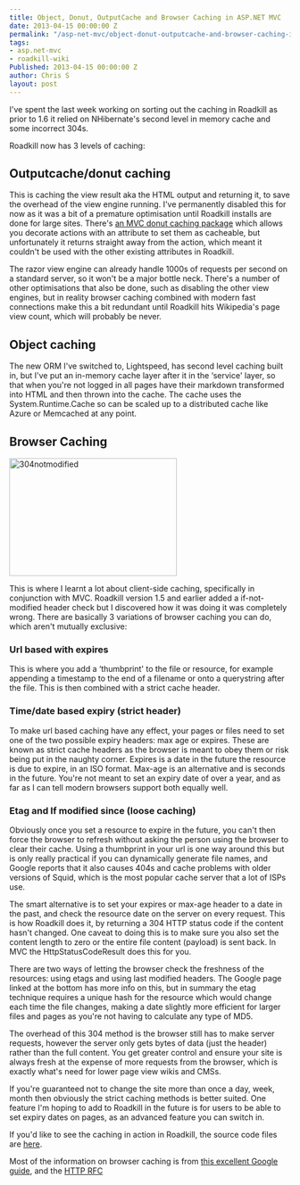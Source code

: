 ```yaml
---
title: Object, Donut, OutputCache and Browser Caching in ASP.NET MVC
date: 2013-04-15 00:00:00 Z
permalink: "/asp-net-mvc/object-donut-outputcache-and-browser-caching-in-asp-net-mvc/"
tags:
- asp.net-mvc
- roadkill-wiki
Published: 2013-04-15 00:00:00 Z
author: Chris S
layout: post
---
```


I've spent the last week working on sorting out the caching in Roadkill as prior to 1.6 it relied on NHibernate's second level in memory cache and some incorrect 304s.

Roadkill now has 3 levels of caching:

<!--more-->

## Outputcache/donut caching

This is caching the view result aka the HTML output and returning it, to save the overhead of the view engine running. I've permanently disabled this for now as it was a bit of a premature optimisation until Roadkill installs are done for large sites. There's <a href="http://mvcdonutcaching.codeplex.com/" target="_blank">an MVC donut caching package</a> which allows you decorate actions with an attribute to set them as cacheable, but unfortunately it returns straight away from the action, which meant it couldn't be used with the other existing attributes in Roadkill.

The razor view engine can already handle 1000s of requests per second on a standard server, so it won't be a major bottle neck. There's a number of other optimisations that also be done, such as disabling the other view engines, but in reality browser caching combined with modern fast connections make this a bit redundant until Roadkill hits Wikipedia's page view count, which will probably be never.

## Object caching

The new ORM I've switched to, Lightspeed, has second level caching built in, but I've put an in-memory cache layer after it in the &#8216;service' layer, so that when you're not logged in all pages have their markdown transformed into HTML and then thrown into the cache. The cache uses the System.Runtime.Cache so can be scaled up to a distributed cache like Azure or Memcached at any point.

## Browser Caching

[<img src="http://www.anotherchris.net/wp-content/uploads/2013/03/304notmodified-300x211.png" alt="304notmodified" width="300" height="211" class="alignnone size-medium wp-image-1085" />][1]

This is where I learnt a lot about client-side caching, specifically in conjunction with MVC. Roadkill version 1.5 and earlier added a if-not-modified header check but I discovered how it was doing it was completely wrong. There are basically 3 variations of browser caching you can do, which aren't mutually exclusive:

### Url based with expires

This is where you add a &#8216;thumbprint' to the file or resource, for example appending a timestamp to the end of a filename or onto a querystring after the file. This is then combined with a strict cache header.

### Time/date based expiry (strict header)

To make url based caching have any effect, your pages or files need to set one of the two possible expiry headers: max age or expires. These are known as strict cache headers as the browser is meant to obey them or risk being put in the naughty corner. Expires is a date in the future the resource is due to expire, in an ISO format. Max-age is an alternative and is seconds in the future. You're not meant to set an expiry date of over a year, and as far as I can tell modern browsers support both equally well.

### Etag and If modified since (loose caching)

Obviously once you set a resource to expire in the future, you can't then force the browser to refresh without asking the person using the browser to clear their cache. Using a thumbprint in your url is one way around this but is only really practical if you can dynamically generate file names, and Google reports that it also causes 404s and cache problems with older versions of Squid, which is the most popular cache server that a lot of ISPs use.

The smart alternative is to set your expires or max-age header to a date in the past, and check the resource date on the server on every request. This is how Roadkill does it, by returning a 304 HTTP status code if the content hasn't changed. One caveat to doing this is to make sure you also set the content length to zero or the entire file content (payload) is sent back. In MVC the HttpStatusCodeResult does this for you.

There are two ways of letting the browser check the freshness of the resources: using etags and using last modified headers. The Google page linked at the bottom has more info on this, but in summary the etag technique requires a unique hash for the resource which would change each time the file changes, making a date slightly more efficient for larger files and pages as you're not having to calculate any type of MD5.

The overhead of this 304 method is the browser still has to make server requests, however the server only gets bytes of data (just the header) rather than the full content. You get greater control and ensure your site is always fresh at the expense of more requests from the browser, which is exactly what's need for lower page view wikis and CMSs.

If you're guaranteed not to change the site more than once a day, week, month then obviously the strict caching methods is better suited. One feature I'm hoping to add to Roadkill in the future is for users to be able to set expiry dates on pages, as an advanced feature you can switch in.

If you'd like to see the caching in action in Roadkill, the source code files are <a href="https://github.com/roadkillwiki/roadkill/tree/master/src/Roadkill.Core/Mvc" target="_blank">here</a>.

Most of the information on browser caching is from <a href="https://developers.google.com/speed/docs/best-practices/caching" target="_blank">this excellent Google guide</a>, and the <a href="http://www.w3.org/Protocols/rfc2616/rfc2616-sec10.html" title="HTTP RFC" target="_blank">HTTP RFC</a>

 [1]: http://www.anotherchris.net/wp-content/uploads/2013/03/304notmodified.png